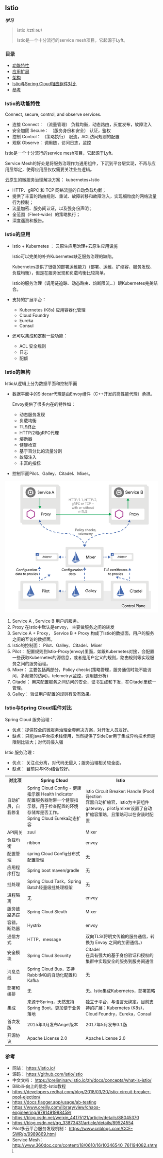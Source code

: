 ## Istio
**_学习_**

> istio /ɪztiːəʊ/ 
>
> Istio是一个十分流行的service mesh项目，它起源于Lyft。 

### 目录
* [功能特性](#Istio的功能特性)
* [应用扩展](#Istio的应用)
* [架构](#Istio的架构)
* [Istio与Spring Cloud相应组件对比](#Istio与Spring-Cloud组件对比)
* [参考](#参考)

### Istio的功能特性

Connect, secure, control, and observe services.

* 连接 Connect： （流量管理） 负载均衡，动态路由，灰度发布，故障注入
* 安全加固 Secure： （服务身份和安全） 认证，鉴权
* 控制 Control： （策略执行） 限流，ACL访问规则的配置
* 观察 Observe： 调用链，访问日志，监控

Istio是一个十分流行的service mesh项目，它起源于Lyft。

Service Mesh的好处是将服务治理作为通用组件，下沉到平台层实现，不再与应用层绑定，使得应用层仅仅需要关注业务逻辑。

云原生的微服务治理解决方案： kubernetes+Istio

* HTTP、gRPC 和 TCP 网络流量的自动负载均衡；
* 提供了丰富的路由规则、重试、故障转移和故障注入，实现细粒度的网络流量行为控制；
* 流量加密、服务间认证，以及强身份声明；
* 全范围（Fleet-wide）的策略执行；
* 深度遥测和报告。

### Istio的应用

* Istio + Kubernetes ： 云原生应用治理+云原生应用设施

    Istio可以完美的补齐Kubernetes缺乏服务治理的缺陷。
    
    Kubernetes提供了很强的部署运维能力（部署、运维、扩缩容、服务发现、负载均衡），但是在服务发现和负载均衡比较简单。
    
    Istio的服务治理（调用链追踪、动态路由、熔断限流...）跟Kubernetes完美结合。
    
* 支持的扩展平台： 
    * Kubernetes (K8s)  应用容器化管理
    * Cloud Foundry
    * Eureka
    * Consul

* 还可以集成和定制一些功能：
    * ACL 安全规则
    * 日志
    * 配额
    
### Istio的架构

Istio从逻辑上分为数据平面和控制平面

* 数据平面中的Sidecar代理是由Envoy组件（C++开发的高性能代理）承担。

    Envoy提供了很多内在的特性如：
    * 动态服务发现
    * 负载均衡
    * TLS终止
    * HTTP/2和gRPC代理
    * 熔断器
    * 健康检查
    * 基于百分比的流量分割
    * 故障注入
    * 丰富的指标
    
* 控制平面Pilot、Galley、Citadel、Mixer。

![Istio架构](images/istio-architecture.png)

1. Service A , Service B  用户的服务。
2. Proxy 在Istio中默认是envoy， 主要做服务之间的转发
3. Service A + Proxy， Service B + Proxy 构成了Istio的数据面，用户的服务之间的互访的数据面。
4. Istio的控制面： Pilot、Galley、Citadel、Mixer
5. Pilot： 配置规则到Istio-Proxy(envoy)里面，如跟Kubernetes对接，会配置一些获取Kubernetes的源信息，或者是用户定义的规则，路由规则等实现服务之间的服务治理。
6. Mixer： 主要包括两部分，Policy checks(策略管理，服务通信时能不能访问、多频繁的访问)，telemetry(监控，调用链分析)
7. Citadel： 用来配置服务之间访问的安全，证书生成和下发，在Citadel里统一管理。
8. Galley： 验证用户配置的规则有没有效果。



### Istio与Spring Cloud组件对比

Spring Cloud 服务治理：
* 优点：提供较全的微服务治理全套解决方案，对开发人员友好。
* 缺点：只能java平台技术栈使用，当然提供了SideCar用于集成异构技术但是限制比较大；对代码侵入强

Istio 服务治理：
* 优点： 关注点分离，对代码无侵入；服务治理相关较全面。
* 缺点： 目前只与K8s结合较好。

<table>
  <tr><th>对比项</th><th>Spring Cloud</th><th>Istio</th></tr>
  <tr><td>自动扩展，自我修复</td><td>Spring Cloud Config - 健康指示器 Health Indicator<br>配置服务器附带一个健康指示器，用于检查配置的环境存储库是否工作。<br>Spring Cloud Eureka动态扩容</td><td>Istio Circuit Breaker: Handle (Pool) Ejection<br>容器自动扩缩容，Istio为主要组件gateway，pilot与mixer设置了自动扩缩容策略，且策略可以在安装时配置</td></tr>
  <tr><td>API网关</td><td>zuul</td><td>Mixer</td></tr>
  <tr><td>负载均衡</td><td>ribbon</td><td>envoy</td></tr>
  <tr><td>配置管理</td><td>spring Cloud Config分布式配置管理</td><td>无</td></tr>
  <tr><td>应用程序打包</td><td>Spring boot maven/gradle</td><td>无</td></tr>
  <tr><td>批处理</td><td>Spring Cloud Task，Spring Batch轻量级批处理框架</td><td>无</td></tr>
  <tr><td>进程隔离</td><td>无</td><td>envoy</td></tr>
  <tr><td>服务链路追踪</td><td>Spring Cloud Sleuth</td><td>Mixer</td></tr>
  <tr><td>容错，断路器</td><td>Hystrix</td><td>envoy</td></tr>
  <tr><td>通信方式</td><td>HTTP、message</td><td>双向TLS(将明文传输的服务通信，转换为 Envoy 之间的加密通信。)</td></tr>
  <tr><td>安全模块</td><td>Spring Cloud Security</td><td>Citadel<br>在具有强大的基于身份验证和授权的集群中实现安全的服务到服务间通信</td></tr>
  <tr><td>消息总线</td><td>Spring Cloud Bus，支持RabbitMQ的自动化配置和Kafka</td><td>无</td></tr>
  <tr><td>部署和编排</td><td>无</td><td>无。Istio集成Kubernetes，部署策略</td></tr>
  <tr><td>集成</td><td>来源于Spring，天然支持Spring Boot，更加便于业务落地</td><td>独立于平台，与语言无绑定。目前支持的扩展：Kubernetes (K8s)，Cloud Foundry，Eureka，Consul</td></tr>
  <tr><td>首次发版</td><td>2015年3月发布Angel版本</td><td>2017年5月发布0.1版</td></tr>
  <tr><td>开源协议</td><td>Apache License 2.0</td><td>Apache License 2.0</td></tr>
</table>

### 参考
* 网站： https://istio.io/
* 源码： https://github.com/istio/istio
* 中文文档： https://preliminary.istio.io/zh/docs/concepts/what-is-istio/
* Bilibili-向上的信念-Istio教程 
* https://developers.redhat.com/blog/2018/03/20/istio-circuit-breaker-pool-ejection/
* https://docs.flagger.app/usage/ab-testing
* https://www.oreilly.com/library/view/chaos-engineering/9781491988459/
* https://blog.csdn.net/weixin_44175121/article/details/88045370
* https://blog.csdn.net/qq_33873431/article/details/89524554
* Pilot多云平台服务发现机制： https://www.cnblogs.com/CCE-SWR/p/9989869.html
* Service Mesh： http://www.360doc.com/content/18/0610/16/10346540_761194082.shtml